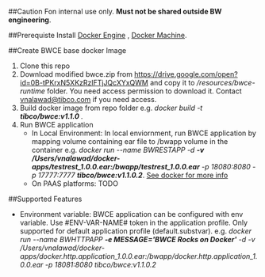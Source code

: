 ##Caution
Fon internal use only. **Must not be shared outside BW engineering**.

##Prerequiste
Install [Docker Engine](https://docs.docker.com/engine/installation) , [Docker Machine](https://docs.docker.com/machine/install-machine).

##Create BWCE base docker Image
1. Clone this repo
2. Download modified bwce.zip from https://drive.google.com/open?id=0B-tPKrxN5XKzRzlFTjJQcXYxQWM and copy it to _/resources/bwce-runtime_ folder. You need access permission to download it. Contact vnalawad@tibco.com if you need access.
2. Build docker image from repo folder e.g. 
 	_docker build  -t **tibco/bwce:v1.1.0** ._
3. Run BWCE application
	* In Local Environment: In local enviornment, run BWCE application by mapping volume containing ear file to /bwapp volume in the container
		e.g.  _docker run --name BWRESTAPP -d **-v /Users/vnalawad/docker-apps/testrest_1.0.0.ear:/bwapp/testrest_1.0.0.ear** -p 18080:8080 -p 17777:7777 **tibco/bwce:v1.1.0.2**_. [See docker for more info](https://docs.docker.com/engine/userguide/dockervolumes)
	* On PAAS platforms: TODO

##Supported Features
* Environment variable: BWCE application can be configured with env variable. Use #ENV-VAR-NAME# token in the application profile. Only supported for default application profile (default.substvar). e.g. _docker run --name BWHTTPAPP **-e MESSAGE='BWCE Rocks on Docker'** -d -v /Users/vnalawad/docker-apps/docker.http.application_1.0.0.ear:/bwapp/docker.http.application_1.0.0.ear -p 18081:8080 tibco/bwce:v1.1.0.2_
